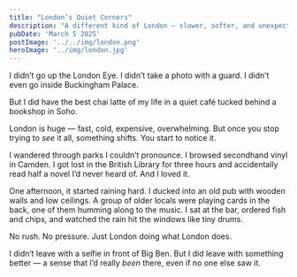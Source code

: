 ```yaml
---
title: "London’s Quiet Corners"
description: "A different kind of London — slower, softer, and unexpectedly personal"
pubDate: 'March 5 2025'
postImage: '../../img/london.png'
heroImage: '../img/london.jpg'
---
```


I didn’t go up the London Eye. I didn’t take a photo with a guard. I didn’t even go inside Buckingham Palace.

But I did have the best chai latte of my life in a quiet café tucked behind a bookshop in Soho.

London is huge — fast, cold, expensive, overwhelming. But once you stop trying to *see* it all, something shifts. You start to notice it.

I wandered through parks I couldn’t pronounce. I browsed secondhand vinyl in Camden. I got lost in the British Library for three hours and accidentally read half a novel I’d never heard of. And I loved it.

One afternoon, it started raining hard. I ducked into an old pub with wooden walls and low ceilings. A group of older locals were playing cards in the back, one of them humming along to the music. I sat at the bar, ordered fish and chips, and watched the rain hit the windows like tiny drums.

No rush. No pressure. Just London doing what London does.

I didn’t leave with a selfie in front of Big Ben. But I did leave with something better — a sense that I’d really *been* there, even if no one else saw it.
